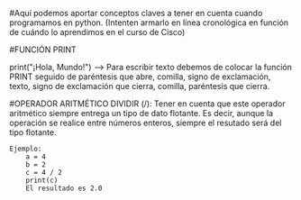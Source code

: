 #Aquí podemos aportar conceptos claves a tener en cuenta cuando programamos en python. (Intenten armarlo en línea cronológica en función de cuándo lo aprendimos en el curso de Cisco)



#FUNCIÓN PRINT

print("¡Hola, Mundo!") --> Para escribir texto debemos de colocar la función PRINT seguido de paréntesis que abre, comilla, signo de exclamación, texto, signo de exclamación que cierra, comilla, paréntesis que cierra.




#OPERADOR ARITMÉTICO DIVIDIR (/): Tener en cuenta que este operador aritmético siempre entrega un tipo de dato flotante. Es decir, aunque la operación se realice entre números enteros, siempre el resutado será del tipo flotante. 
		
	Ejemplo: 
		a = 4
		b = 2
		c = 4 / 2
		print(c)
		El resultado es 2.0
